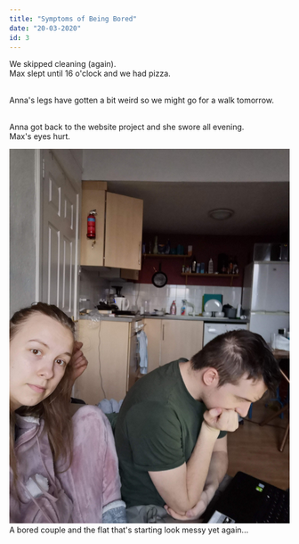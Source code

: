 ```yaml
---
title: "Symptoms of Being Bored"
date: "20-03-2020"
id: 3
---
```


We skipped cleaning (again). <br>
Max slept until 16 o'clock and we had pizza. <br><br>

Anna's legs have gotten a bit weird so we might go for a walk tomorrow. <br><br>

Anna got back to the website project and she swore all evening.<br>
Max's eyes hurt.

![A bored couple](../images/March/20.jpg)
A bored couple and the flat that's starting look messy yet again...
